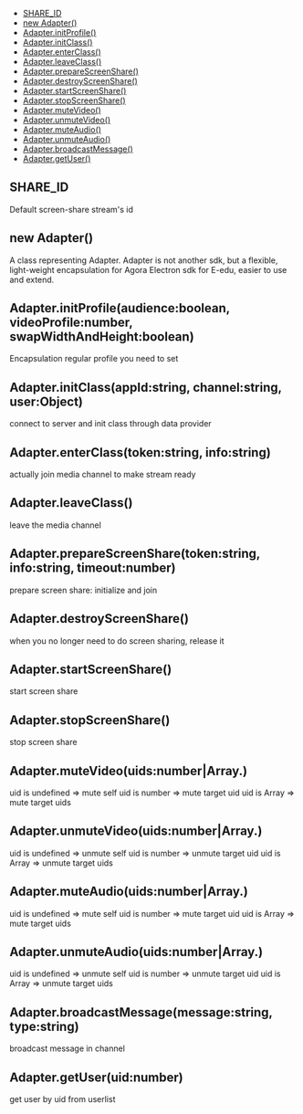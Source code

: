   - [SHARE_ID](#share_id)
  - [new Adapter()](#newadapter)
  - [Adapter.initProfile()](#adapterinitprofileaudiencebooleanvideoprofilenumberswapwidthandheightboolean)
  - [Adapter.initClass()](#adapterinitclassappidstringchannelstringuserobject)
  - [Adapter.enterClass()](#adapterenterclasstokenstringinfostring)
  - [Adapter.leaveClass()](#adapterleaveclass)
  - [Adapter.prepareScreenShare()](#adapterpreparescreensharetokenstringinfostringtimeoutnumber)
  - [Adapter.destroyScreenShare()](#adapterdestroyscreenshare)
  - [Adapter.startScreenShare()](#adapterstartscreenshare)
  - [Adapter.stopScreenShare()](#adapterstopscreenshare)
  - [Adapter.muteVideo()](#adaptermutevideouidsnumberarraynumber)
  - [Adapter.unmuteVideo()](#adapterunmutevideouidsnumberarraynumber)
  - [Adapter.muteAudio()](#adaptermuteaudiouidsnumberarraynumber)
  - [Adapter.unmuteAudio()](#adapterunmuteaudiouidsnumberarraynumber)
  - [Adapter.broadcastMessage()](#adapterbroadcastmessagemessagestringtypestring)
  - [Adapter.getUser()](#adaptergetuseruidnumber)

## SHARE_ID

  Default screen-share stream's id

## new Adapter()

  A class representing Adapter.
  Adapter is not another sdk, but a flexible, light-weight 
  encapsulation for Agora Electron sdk for E-edu,
  easier to use and extend.

## Adapter.initProfile(audience:boolean, videoProfile:number, swapWidthAndHeight:boolean)

  Encapsulation regular profile you need to set

## Adapter.initClass(appId:string, channel:string, user:Object)

  connect to server and init class through data provider

## Adapter.enterClass(token:string, info:string)

  actually join media channel to make stream ready

## Adapter.leaveClass()

  leave the media channel

## Adapter.prepareScreenShare(token:string, info:string, timeout:number)

  prepare screen share: initialize and join

## Adapter.destroyScreenShare()

  when you no longer need to do screen sharing, release it

## Adapter.startScreenShare()

  start screen share

## Adapter.stopScreenShare()

  stop screen share

## Adapter.muteVideo(uids:number|Array.<number>)

  uid is undefined => mute self
  uid is number => mute target uid
  uid is Array => mute target uids

## Adapter.unmuteVideo(uids:number|Array.<number>)

  uid is undefined => unmute self
  uid is number => unmute target uid
  uid is Array => unmute target uids

## Adapter.muteAudio(uids:number|Array.<number>)

  uid is undefined => mute self
  uid is number => mute target uid
  uid is Array => mute target uids

## Adapter.unmuteAudio(uids:number|Array.<number>)

  uid is undefined => unmute self
  uid is number => unmute target uid
  uid is Array => unmute target uids

## Adapter.broadcastMessage(message:string, type:string)

  broadcast message in channel

## Adapter.getUser(uid:number)

  get user by uid from userlist


